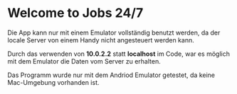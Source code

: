 # Welcome to Jobs 24/7

Die App kann nur mit einem Emulator vollständig benutzt werden, da der locale Server von einem Handy nicht angesteuert werden kann. 

Durch das verwenden von **10.0.2.2** statt **localhost** im Code, war es möglich mit dem Emulator die Daten vom Server zu erhalten.

Das Programm wurde nur mit dem Andriod Emulator getestet, da keine Mac-Umgebung vorhanden ist. 

